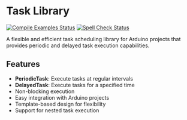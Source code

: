 # Task Library

[![Compile Examples Status](https://github.com/markub3327/Task/workflows/Compile%20Examples/badge.svg)](https://github.com/markub3327/Task/actions?workflow=Compile+Examples) [![Spell Check Status](https://github.com/markub3327/Task/workflows/Spell%20Check/badge.svg)](https://github.com/markub3327/Task/actions?workflow=Spell+Check)

A flexible and efficient task scheduling library for Arduino projects that provides periodic and delayed task execution capabilities.

## Features

- **PeriodicTask**: Execute tasks at regular intervals
- **DelayedTask**: Execute tasks for a specified time
- Non-blocking execution
- Easy integration with Arduino projects
- Template-based design for flexibility
- Support for nested task execution